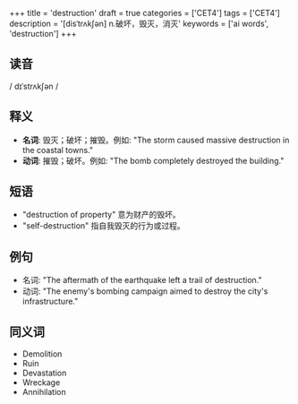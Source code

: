 +++
title = 'destruction'
draft = true
categories = ['CET4']
tags = ['CET4']
description = '[disˈtrʌk∫ən] n.破坏，毁灭，消灭'
keywords = ['ai words', 'destruction']
+++

## 读音
/ dɪˈstrʌkʃən /

## 释义
- **名词**: 毁灭；破坏；摧毁。例如: "The storm caused massive destruction in the coastal towns."
- **动词**: 摧毁；破坏。例如: "The bomb completely destroyed the building."

## 短语
- "destruction of property" 意为财产的毁坏。
- "self-destruction" 指自我毁灭的行为或过程。

## 例句
- 名词: "The aftermath of the earthquake left a trail of destruction."
- 动词: "The enemy's bombing campaign aimed to destroy the city's infrastructure."

## 同义词
- Demolition
- Ruin
- Devastation
- Wreckage
- Annihilation
